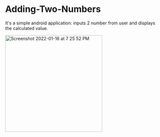 # Adding-Two-Numbers
It's a simple android application: inputs 2 number from user and displays the calculated value.

<img width="310" alt="Screenshot 2022-01-16 at 7 25 52 PM" src="https://user-images.githubusercontent.com/62368241/149664004-4f204399-6cf5-461b-bdc6-7fadbd5886f0.png">
